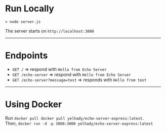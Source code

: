# Run Locally
`> node server.js`

The server starts on `http://localhost:3000`

---

# Endpoints

- `GET /` => respond with `Hello from Echo Server`
- `GET /echo-server` => respond with `Hello from Echo Server`
- `GET /echo-server?message=test` => responds with `Hello from test`

---

# Using Docker
Run `docker pull docker pull yelhady/echo-server-express:latest`. <br/>
Then, `docker run -d -p 3000:3000 yelhady/echo-server-express:latest`